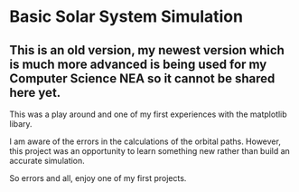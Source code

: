 # Basic Solar System Simulation
## This is an old version, my newest version which is much more advanced is being used for my Computer Science NEA so it cannot be shared here yet.

This was a play around and one of my first experiences with the matplotlib libary.

I am aware of the errors in the calculations of the orbital paths. However, this project was an opportunity to learn something new rather than build an accurate simulation.

So errors and all, enjoy one of my first projects.
